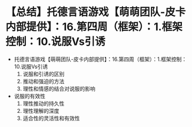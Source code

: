 # 【总结】托德言语游戏【萌萌团队-皮卡内部提供】：16.第四周（框架）：1.框架控制：10.说服Vs引诱

-   托德言语游戏【萌萌团队-皮卡内部提供】：16.第四周（框架）：1.框架控制：10.说服Vs引诱
    1.  说服和引诱的区别
    2.  推动和强迫的方法
    3.  理性和情感的结合对说服的影响
-   说服的有效性
    1.  理性推动的持久性
    2.  理性理解的深度
    3.  适合性的灵活性和有效性